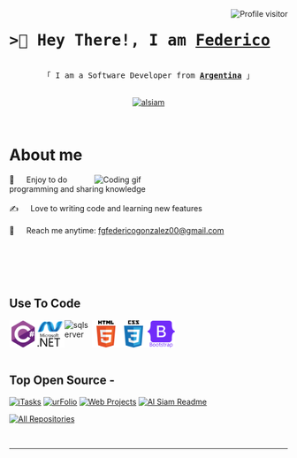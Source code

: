 



<a href="#">
  <img align="right" src="https://img.icons8.com/?size=50&id=hmjf7ms7Hb1h&format=png" alt="Profile visitor" />
</a>




<!-- Intro  -->
<h1 align="left">
        <samp>&gt;👋 Hey There!, I am
                <b><a target="_blank" href="https://alsiam.com">Federico</a></b>
        </samp>
</h1>


<p align="center"> 
  <samp>
    <a href="#"></a>
    <br>
    「 I am a Software Developer from  <b><a target="_blank" href="https://alsiam.com">Argentina</a></b> 」
    <br>
    <br>
  </samp>
</p>

<p align="center">
 
 <a href="https://www.linkedin.com/in/federico-gonzalez00/" target="_blank">
  <img src="https://img.shields.io/badge/LinkedIn-0077B5?style=for-the-badge&logo=linkedin&logoColor=white" alt="alsiam"/>
 </a>

</p>
<br />

<!-- About Section -->
 # About me
 
<p>
 <img align="right" width="350" src="/assets/programmer.gif" alt="Coding gif" />
  
 🙌 &emsp; Enjoy to do programming and sharing knowledge <br/><br/>
 ✍️ &emsp; Love to writing code and learning new features<br/><br/>
 📧 &emsp; Reach me anytime: fgfedericogonzalez00@gmail.com<br/><br/>


</p>

<br/>
<br/>
<br/>

## Use To Code

<div style="display: flex; align-items: center;">
    <img src="https://raw.githubusercontent.com/devicons/devicon/master/icons/csharp/csharp-original.svg" alt="csharp" width="50" height="50">
    <img src="https://raw.githubusercontent.com/devicons/devicon/master/icons/dot-net/dot-net-original-wordmark.svg" alt="dotnet" width="50" height="50">
    <img src="https://www.svgrepo.com/show/303229/microsoft-sql-server-logo.svg" alt="sqlserver" width="50" height="50">
    <img src="https://raw.githubusercontent.com/devicons/devicon/master/icons/html5/html5-original-wordmark.svg" alt="html5" width="50" height="50">
    <img src="https://raw.githubusercontent.com/devicons/devicon/master/icons/css3/css3-original-wordmark.svg" alt="css3" width="50" height="50">
    <img src="https://raw.githubusercontent.com/devicons/devicon/master/icons/bootstrap/bootstrap-plain-wordmark.svg" alt="bootstrap" width="50" height="50">
</div>





<br/>

## Top Open Source -
[![iTasks](https://github-readme-stats.vercel.app/api/pin/?username=alsiam&repo=itasks&border_color=7F3FBF&bg_color=0D1117&title_color=C9D1D9&text_color=8B949E&icon_color=7F3FBF)](https://github.com/alsiam/itasks)
[![urFolio](https://github-readme-stats.vercel.app/api/pin/?username=alsiam&repo=urfolio&border_color=7F3FBF&bg_color=0D1117&title_color=C9D1D9&text_color=8B949E&icon_color=7F3FBF)](https://github.com/alsiam/urfolio)
[![Web Projects](https://github-readme-stats.vercel.app/api/pin/?username=alsiam&repo=web-projects&border_color=7F3FBF&bg_color=0D1117&title_color=C9D1D9&text_color=8B949E&icon_color=7F3FBF)](https://github.com/alsiam/web-projects)
[![Al Siam Readme](https://github-readme-stats.vercel.app/api/pin/?username=alsiam&repo=alsiam&border_color=7F3FBF&bg_color=0D1117&title_color=C9D1D9&text_color=8B949E&icon_color=7F3FBF)](https://github.com/alsiam/alsiam)

<p align="left">
  <a href="https://github.com/alsiam?tab=repositories" target="_blank"><img alt="All Repositories" title="All Repositories" src="https://img.shields.io/badge/-All%20Repos-2962FF?style=for-the-badge&logo=koding&logoColor=white"/></a>
</p>

<br/>
<hr/>
<br/>

